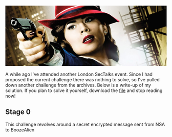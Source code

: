 ![Logo](/assets/images/sectalks4-0.jpg)

A while ago I've attended another London SecTalks event. Since I had proposed the current challenge there was nothing to solve, so I've pulled down another challenge from the archives. Below is a write-up of my solution. If you plan to solve it yourself, download the [file](/files/mail) and stop reading now!

## Stage 0

This challenge revolves around a secret encrypted message sent from NSA to BoozeAlien
